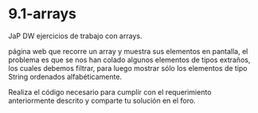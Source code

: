 # 9.1-arrays
JaP DW ejercicios de trabajo con arrays.


página web que recorre un array y muestra sus elementos en pantalla, el problema es que se nos han colado algunos elementos de tipos extraños, los cuales debemos filtrar, para luego mostrar sólo los elementos de tipo String ordenados alfabéticamente.

Realiza el código necesario para cumplir con el requerimiento anteriormente descrito y comparte tu solución en el foro.

